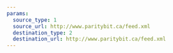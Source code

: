 ```yaml
---
params:
  source_type: 1
  source_url: http://www.paritybit.ca/feed.xml
  destination_type: 2
  destination_url: http://www.paritybit.ca/feed.xml
---
```

